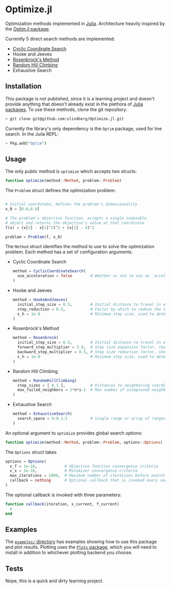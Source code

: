 # Optimize.jl

Optimization methods implemented in [Julia](http://julialang.org/). Architecture heavily inspired by the [Optim.jl package](https://github.com/JuliaOpt/Optim.jl).

Currently 5 direct search methods are implemented:
- [Cyclic Coordinate Search](https://en.wikipedia.org/wiki/Coordinate_descent)
- Hooke and Jeeves
- [Rosenbrock's Method](http://www.applied-mathematics.net/optimization/rosenbrock.html)
- [Random Hill Climbing](https://en.wikipedia.org/wiki/Hill_climbing)
- Exhaustive Search

## Installation

This package is not published, since it is a learning project and doesn't provide anything that doesn't already exist in the plethora of [Julia packages](http://pkg.julialang.org/). To use these methods, clone the git repository:

```sh
> git clone git@github.com:slindberg/Optimize.jl.git
```

Currently the library's only dependency is the `Optim` package, used for line search. In the Juila REPL:

```sh
> Pkg.add("Optim")
```

## Usage

The only public method is `optimize` which accepts two structs:

```julia
function optimize(method::Method, problem::Problem)
```

The `Problem` struct defines the optimization problem:

```julia

# Initial coordinate, defines the problem's dimensionality
x_0 = [0.0,0.0]

# The problem's objective function, accepts a single indexable
# object and returns the objective's value at that coordinate
f(x) = (x[2] - x[1]^2)^2 + (x[1] - 4)^2

problem = Problem(f, x_0)
```

The `Method` struct identifies the method to use to solve the optimization problem. Each method has a set of configuration arguments:

- Cyclic Coordinate Search

  ```julia
  method = CyclicCoordinateSearch(
    use_acceleration = false        # Whether or not to use an 'acceleration' direction
  )
  ```

- Hooke and Jeeves
  ```julia
  method = HookeAndJeeves(
    initial_step_size = 0.5,        # Initial distance to travel in each coordinate direction
    step_reduction = 0.5,           # Factor by which to reduce the step size
    ϵ_h = 1e-8                      # Minimum step size, used to determine convergence
  )
  ```

- Rosenbrock's Method
  ```julia
  method = Rosenbrock(
    initial_step_size = 0.5,        # Initial distance to travel in each direction
    forward_step_multiplier = 5.0,  # Step size expansion factor, should be > 1
    backward_step_multiplier = 0.5, # Step size reduction factor, should be > 0 and < 1
    ϵ_h = 1e-8                      # Minimum step size, used to determine convergence
  )
  ```

- Random Hill Climbing
  ```julia
  method = RandomHillClimbing(
    step_sizes = [ 0.1 ],           # Distances to neighboring coordinates
    max_failed_neighbors = 2*n*s-1  # Max number of unimproved neighbors before search is stopped
  )
  ```

- Exhaustive Search
  ```julia
  method = ExhaustiveSearch(
    search_space = 0:0.1:1          # Single range or array of ranges defining search grid
  )
  ```

An optional argument to `optimize` provides global search options:

```julia
function optimize(method::Method, problem::Problem, options::Options)
```

The `Options` struct takes

```julia
options = Options(
  ϵ_f = 1e-16,            # Objective function convergence criteria
  ϵ_x = 1e-16,            # Minimizer convergence criteria
  max_iterations = 1000,  # Maximum number of iterations before search is stopped
  callback = nothing      # Optional callback that is invoked every search iteration
)
```

The optional callback is invoked with three parameters:

```julia
function callback(iteration, x_current, f_current)
  # ...
end
```

## Examples

The [`examples/` directory](https://github.com/slindberg/Optimize.jl/tree/master/examples) has examples showing how to use this package and plot results. Plotting uses the [`Plots` package](https://juliaplots.github.io), which you will need to install in addition to whichever plotting backend you choose.

## Tests

Nope, this is a quick and dirty learning project.
